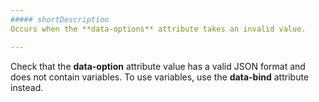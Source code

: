 ```yaml
---
##### shortDescription
Occurs when the **data-options** attribute takes an invalid value.

---
```

Check that the **data-option** attribute value has a valid JSON format and does not contain variables. To use variables, use the **data-bind** attribute instead.
